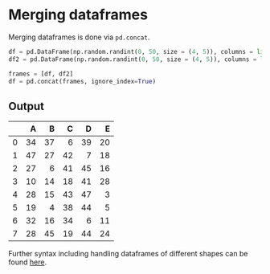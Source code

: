 # Merging dataframes

Merging dataframes is done via `pd.concat`.

```python
df = pd.DataFrame(np.random.randint(0, 50, size = (4, 5)), columns = list('ABCDE'))
df2 = pd.DataFrame(np.random.randint(0, 50, size = (4, 5)), columns = list('ABCDE'))

frames = [df, df2]
df = pd.concat(frames, ignore_index=True)
```

## Output

|    |   A |   B |   C |   D |   E |
|---:|----:|----:|----:|----:|----:|
|  0 |  34 |  37 |   6 |  39 |  20 |
|  1 |  47 |  27 |  42 |   7 |  18 |
|  2 |  27 |   6 |  41 |  45 |  16 |
|  3 |  10 |  14 |  18 |  41 |  28 |
|  4 |  28 |  15 |  43 |  47 |   3 |
|  5 |  19 |   4 |  38 |  44 |   5 |
|  6 |  32 |  16 |  34 |   6 |  11 |
|  7 |  28 |  45 |  19 |  44 |  24 |

Further syntax including handling dataframes of different shapes can be found [here](https://pandas.pydata.org/docs/user_guide/merging.html).
